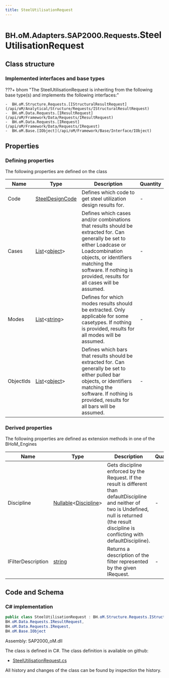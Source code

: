 ```yaml
---
title: SteelUtilisationRequest
---
```


# <small>BH.oM.Adapters.SAP2000.Requests.</small>**SteelUtilisationRequest**



## Class structure

### Implemented interfaces and base types

???+ bhom "The SteelUtilisationRequest is inheriting from the following base type(s) and implements the following interfaces:"

    -  BH.oM.Structure.Requests.[IStructuralResultRequest](/api/oM/Analytical/Structure/Requests/IStructuralResultRequest)
    -  BH.oM.Data.Requests.[IResultRequest](/api/oM/Framework/Data/Requests/IResultRequest)
    -  BH.oM.Data.Requests.[IRequest](/api/oM/Framework/Data/Requests/IRequest)
    -  BH.oM.Base.[IObject](/api/oM/Framework/Base/Interface/IObject)


## Properties



### Defining properties

The following properties are defined on the class

| Name             | Type             | Description      | Quantity         |
|------------------|------------------|------------------|------------------|
| Code | [SteelDesignCode](/api/oM/Adapter/Adapters/SAP2000/Enums/SteelDesignCode) | Defines which code to get steel utilization design results for. | - |
| Cases | [List](https://learn.microsoft.com/en-us/dotnet/api/System.Collections.Generic.List-1?view=netstandard-2.0)&lt;[object](https://learn.microsoft.com/en-us/dotnet/api/System.Object?view=netstandard-2.0)&gt; | Defines which cases and/or combinations that results should be extracted for. Can generally be set to either Loadcase or Loadcombination objects, or identifiers matching the software. If nothing is provided, results for all cases will be assumed. | - |
| Modes | [List](https://learn.microsoft.com/en-us/dotnet/api/System.Collections.Generic.List-1?view=netstandard-2.0)&lt;[string](https://learn.microsoft.com/en-us/dotnet/api/System.String?view=netstandard-2.0)&gt; | Defines for which modes results should be extracted. Only applicable for some casetypes. If nothing is provided, results for all modes will be assumed. | - |
| ObjectIds | [List](https://learn.microsoft.com/en-us/dotnet/api/System.Collections.Generic.List-1?view=netstandard-2.0)&lt;[object](https://learn.microsoft.com/en-us/dotnet/api/System.Object?view=netstandard-2.0)&gt; | Defines which bars that results should be extracted for. Can generally be set to either pulled bar objects, or identifiers matching the software. If nothing is provided, results for all bars will be assumed. | - |


### Derived properties

The following properties are defined as extension methods in one of the BHoM_Engines

| Name             | Type             | Description      | Quantity         | Engine           |
|------------------|------------------|------------------|------------------|------------------|
| Discipline | [Nullable](https://learn.microsoft.com/en-us/dotnet/api/System.Nullable-1?view=netstandard-2.0)&lt;[Discipline](/api/oM/Adapter/Adapters/Revit/Enums/Discipline)&gt; | Gets discipline enforced by the Request. If the result is different than defaultDiscipline and neither of two is Undefined, null is returned (the result discipline is conflicting with defaultDiscipline). | - | Revit_Engine |
| IFilterDescription | [string](https://learn.microsoft.com/en-us/dotnet/api/System.String?view=netstandard-2.0) | Returns a description of the filter represented by the given IRequest. | - | Revit_Engine |


## Code and Schema

### C# implementation

``` C# title="C#"
public class SteelUtilisationRequest : BH.oM.Structure.Requests.IStructuralResultRequest,
BH.oM.Data.Requests.IResultRequest,
BH.oM.Data.Requests.IRequest,
BH.oM.Base.IObject
```

Assembly: SAP2000_oM.dll

The class is defined in C#. The class definition is available on github:

- [SteelUtilisationRequest.cs](https://github.com/BHoM/SAP2000_Toolkit/blob/develop/SAP2000_oM/Requests\SteelUtilisationRequest.cs)

All history and changes of the class can be found by inspection the history.
